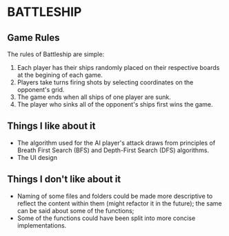# BATTLESHIP

## Game Rules

The rules of Battleship are simple:

1. Each player has their ships randomly placed on their respective boards at the begining of each game.
2. Players take turns firing shots by selecting coordinates on the opponent's grid.
3. The game ends when all ships of one player are sunk.
4. The player who sinks all of the opponent's ships first wins the game.

## Things I like about it

- The algorithm used for the AI player's attack draws from principles of Breath First Search (BFS) and Depth-First Search (DFS) algorithms.
- The UI design

## Things I don't like about it

- Naming of some files and folders could be made more descriptive to reflect the content within them (might refactor it in the future); the same can be said about some of the functions;
- Some of the functions could have been split into more concise implementations.
